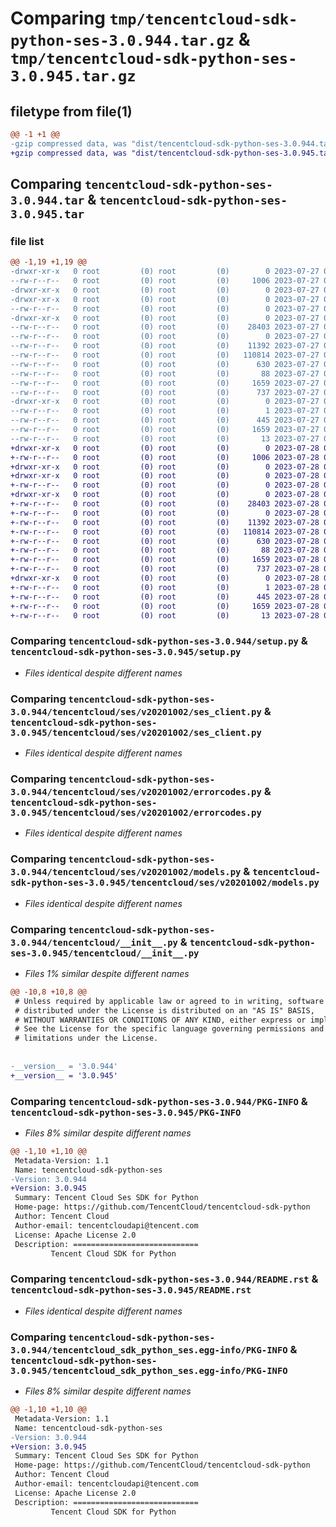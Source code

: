 # Comparing `tmp/tencentcloud-sdk-python-ses-3.0.944.tar.gz` & `tmp/tencentcloud-sdk-python-ses-3.0.945.tar.gz`

## filetype from file(1)

```diff
@@ -1 +1 @@
-gzip compressed data, was "dist/tencentcloud-sdk-python-ses-3.0.944.tar", last modified: Thu Jul 27 02:21:52 2023, max compression
+gzip compressed data, was "dist/tencentcloud-sdk-python-ses-3.0.945.tar", last modified: Fri Jul 28 00:34:10 2023, max compression
```

## Comparing `tencentcloud-sdk-python-ses-3.0.944.tar` & `tencentcloud-sdk-python-ses-3.0.945.tar`

### file list

```diff
@@ -1,19 +1,19 @@
-drwxr-xr-x   0 root         (0) root         (0)        0 2023-07-27 02:21:52.000000 tencentcloud-sdk-python-ses-3.0.944/
--rw-r--r--   0 root         (0) root         (0)     1006 2023-07-27 02:21:52.000000 tencentcloud-sdk-python-ses-3.0.944/setup.py
-drwxr-xr-x   0 root         (0) root         (0)        0 2023-07-27 02:21:52.000000 tencentcloud-sdk-python-ses-3.0.944/tencentcloud/
-drwxr-xr-x   0 root         (0) root         (0)        0 2023-07-27 02:21:52.000000 tencentcloud-sdk-python-ses-3.0.944/tencentcloud/ses/
--rw-r--r--   0 root         (0) root         (0)        0 2023-07-27 02:21:52.000000 tencentcloud-sdk-python-ses-3.0.944/tencentcloud/ses/__init__.py
-drwxr-xr-x   0 root         (0) root         (0)        0 2023-07-27 02:21:52.000000 tencentcloud-sdk-python-ses-3.0.944/tencentcloud/ses/v20201002/
--rw-r--r--   0 root         (0) root         (0)    28403 2023-07-27 02:21:52.000000 tencentcloud-sdk-python-ses-3.0.944/tencentcloud/ses/v20201002/ses_client.py
--rw-r--r--   0 root         (0) root         (0)        0 2023-07-27 02:21:52.000000 tencentcloud-sdk-python-ses-3.0.944/tencentcloud/ses/v20201002/__init__.py
--rw-r--r--   0 root         (0) root         (0)    11392 2023-07-27 02:21:52.000000 tencentcloud-sdk-python-ses-3.0.944/tencentcloud/ses/v20201002/errorcodes.py
--rw-r--r--   0 root         (0) root         (0)   110814 2023-07-27 02:21:52.000000 tencentcloud-sdk-python-ses-3.0.944/tencentcloud/ses/v20201002/models.py
--rw-r--r--   0 root         (0) root         (0)      630 2023-07-27 02:21:52.000000 tencentcloud-sdk-python-ses-3.0.944/tencentcloud/__init__.py
--rw-r--r--   0 root         (0) root         (0)       88 2023-07-27 02:21:52.000000 tencentcloud-sdk-python-ses-3.0.944/setup.cfg
--rw-r--r--   0 root         (0) root         (0)     1659 2023-07-27 02:21:52.000000 tencentcloud-sdk-python-ses-3.0.944/PKG-INFO
--rw-r--r--   0 root         (0) root         (0)      737 2023-07-27 02:21:52.000000 tencentcloud-sdk-python-ses-3.0.944/README.rst
-drwxr-xr-x   0 root         (0) root         (0)        0 2023-07-27 02:21:52.000000 tencentcloud-sdk-python-ses-3.0.944/tencentcloud_sdk_python_ses.egg-info/
--rw-r--r--   0 root         (0) root         (0)        1 2023-07-27 02:21:52.000000 tencentcloud-sdk-python-ses-3.0.944/tencentcloud_sdk_python_ses.egg-info/dependency_links.txt
--rw-r--r--   0 root         (0) root         (0)      445 2023-07-27 02:21:52.000000 tencentcloud-sdk-python-ses-3.0.944/tencentcloud_sdk_python_ses.egg-info/SOURCES.txt
--rw-r--r--   0 root         (0) root         (0)     1659 2023-07-27 02:21:52.000000 tencentcloud-sdk-python-ses-3.0.944/tencentcloud_sdk_python_ses.egg-info/PKG-INFO
--rw-r--r--   0 root         (0) root         (0)       13 2023-07-27 02:21:52.000000 tencentcloud-sdk-python-ses-3.0.944/tencentcloud_sdk_python_ses.egg-info/top_level.txt
+drwxr-xr-x   0 root         (0) root         (0)        0 2023-07-28 00:34:10.000000 tencentcloud-sdk-python-ses-3.0.945/
+-rw-r--r--   0 root         (0) root         (0)     1006 2023-07-28 00:34:10.000000 tencentcloud-sdk-python-ses-3.0.945/setup.py
+drwxr-xr-x   0 root         (0) root         (0)        0 2023-07-28 00:34:10.000000 tencentcloud-sdk-python-ses-3.0.945/tencentcloud/
+drwxr-xr-x   0 root         (0) root         (0)        0 2023-07-28 00:34:10.000000 tencentcloud-sdk-python-ses-3.0.945/tencentcloud/ses/
+-rw-r--r--   0 root         (0) root         (0)        0 2023-07-28 00:34:10.000000 tencentcloud-sdk-python-ses-3.0.945/tencentcloud/ses/__init__.py
+drwxr-xr-x   0 root         (0) root         (0)        0 2023-07-28 00:34:10.000000 tencentcloud-sdk-python-ses-3.0.945/tencentcloud/ses/v20201002/
+-rw-r--r--   0 root         (0) root         (0)    28403 2023-07-28 00:34:10.000000 tencentcloud-sdk-python-ses-3.0.945/tencentcloud/ses/v20201002/ses_client.py
+-rw-r--r--   0 root         (0) root         (0)        0 2023-07-28 00:34:10.000000 tencentcloud-sdk-python-ses-3.0.945/tencentcloud/ses/v20201002/__init__.py
+-rw-r--r--   0 root         (0) root         (0)    11392 2023-07-28 00:34:10.000000 tencentcloud-sdk-python-ses-3.0.945/tencentcloud/ses/v20201002/errorcodes.py
+-rw-r--r--   0 root         (0) root         (0)   110814 2023-07-28 00:34:10.000000 tencentcloud-sdk-python-ses-3.0.945/tencentcloud/ses/v20201002/models.py
+-rw-r--r--   0 root         (0) root         (0)      630 2023-07-28 00:34:10.000000 tencentcloud-sdk-python-ses-3.0.945/tencentcloud/__init__.py
+-rw-r--r--   0 root         (0) root         (0)       88 2023-07-28 00:34:10.000000 tencentcloud-sdk-python-ses-3.0.945/setup.cfg
+-rw-r--r--   0 root         (0) root         (0)     1659 2023-07-28 00:34:10.000000 tencentcloud-sdk-python-ses-3.0.945/PKG-INFO
+-rw-r--r--   0 root         (0) root         (0)      737 2023-07-28 00:34:10.000000 tencentcloud-sdk-python-ses-3.0.945/README.rst
+drwxr-xr-x   0 root         (0) root         (0)        0 2023-07-28 00:34:10.000000 tencentcloud-sdk-python-ses-3.0.945/tencentcloud_sdk_python_ses.egg-info/
+-rw-r--r--   0 root         (0) root         (0)        1 2023-07-28 00:34:10.000000 tencentcloud-sdk-python-ses-3.0.945/tencentcloud_sdk_python_ses.egg-info/dependency_links.txt
+-rw-r--r--   0 root         (0) root         (0)      445 2023-07-28 00:34:10.000000 tencentcloud-sdk-python-ses-3.0.945/tencentcloud_sdk_python_ses.egg-info/SOURCES.txt
+-rw-r--r--   0 root         (0) root         (0)     1659 2023-07-28 00:34:10.000000 tencentcloud-sdk-python-ses-3.0.945/tencentcloud_sdk_python_ses.egg-info/PKG-INFO
+-rw-r--r--   0 root         (0) root         (0)       13 2023-07-28 00:34:10.000000 tencentcloud-sdk-python-ses-3.0.945/tencentcloud_sdk_python_ses.egg-info/top_level.txt
```

### Comparing `tencentcloud-sdk-python-ses-3.0.944/setup.py` & `tencentcloud-sdk-python-ses-3.0.945/setup.py`

 * *Files identical despite different names*

### Comparing `tencentcloud-sdk-python-ses-3.0.944/tencentcloud/ses/v20201002/ses_client.py` & `tencentcloud-sdk-python-ses-3.0.945/tencentcloud/ses/v20201002/ses_client.py`

 * *Files identical despite different names*

### Comparing `tencentcloud-sdk-python-ses-3.0.944/tencentcloud/ses/v20201002/errorcodes.py` & `tencentcloud-sdk-python-ses-3.0.945/tencentcloud/ses/v20201002/errorcodes.py`

 * *Files identical despite different names*

### Comparing `tencentcloud-sdk-python-ses-3.0.944/tencentcloud/ses/v20201002/models.py` & `tencentcloud-sdk-python-ses-3.0.945/tencentcloud/ses/v20201002/models.py`

 * *Files identical despite different names*

### Comparing `tencentcloud-sdk-python-ses-3.0.944/tencentcloud/__init__.py` & `tencentcloud-sdk-python-ses-3.0.945/tencentcloud/__init__.py`

 * *Files 1% similar despite different names*

```diff
@@ -10,8 +10,8 @@
 # Unless required by applicable law or agreed to in writing, software
 # distributed under the License is distributed on an "AS IS" BASIS,
 # WITHOUT WARRANTIES OR CONDITIONS OF ANY KIND, either express or implied.
 # See the License for the specific language governing permissions and
 # limitations under the License.
 
 
-__version__ = '3.0.944'
+__version__ = '3.0.945'
```

### Comparing `tencentcloud-sdk-python-ses-3.0.944/PKG-INFO` & `tencentcloud-sdk-python-ses-3.0.945/PKG-INFO`

 * *Files 8% similar despite different names*

```diff
@@ -1,10 +1,10 @@
 Metadata-Version: 1.1
 Name: tencentcloud-sdk-python-ses
-Version: 3.0.944
+Version: 3.0.945
 Summary: Tencent Cloud Ses SDK for Python
 Home-page: https://github.com/TencentCloud/tencentcloud-sdk-python
 Author: Tencent Cloud
 Author-email: tencentcloudapi@tencent.com
 License: Apache License 2.0
 Description: ============================
         Tencent Cloud SDK for Python
```

### Comparing `tencentcloud-sdk-python-ses-3.0.944/README.rst` & `tencentcloud-sdk-python-ses-3.0.945/README.rst`

 * *Files identical despite different names*

### Comparing `tencentcloud-sdk-python-ses-3.0.944/tencentcloud_sdk_python_ses.egg-info/PKG-INFO` & `tencentcloud-sdk-python-ses-3.0.945/tencentcloud_sdk_python_ses.egg-info/PKG-INFO`

 * *Files 8% similar despite different names*

```diff
@@ -1,10 +1,10 @@
 Metadata-Version: 1.1
 Name: tencentcloud-sdk-python-ses
-Version: 3.0.944
+Version: 3.0.945
 Summary: Tencent Cloud Ses SDK for Python
 Home-page: https://github.com/TencentCloud/tencentcloud-sdk-python
 Author: Tencent Cloud
 Author-email: tencentcloudapi@tencent.com
 License: Apache License 2.0
 Description: ============================
         Tencent Cloud SDK for Python
```

